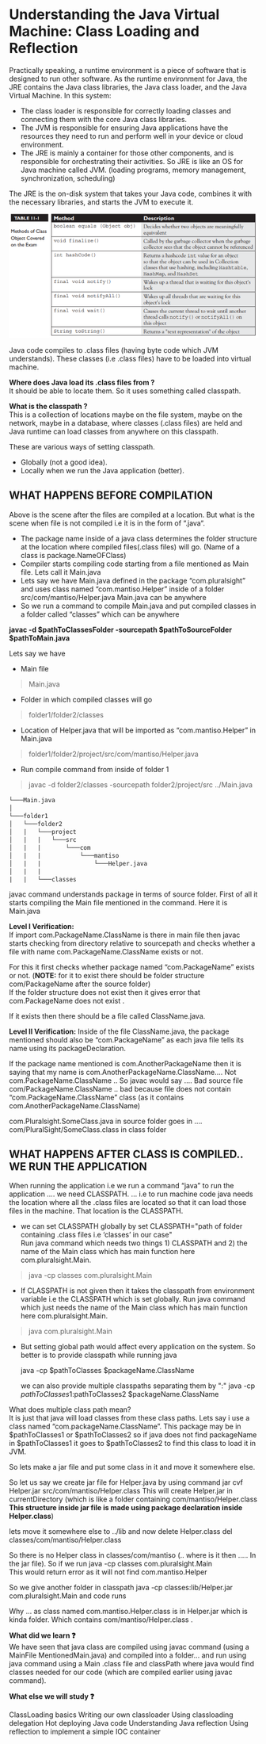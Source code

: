 # Understanding the Java Virtual Machine: Class Loading and Reflection

Practically speaking, a runtime environment is a piece of software that is designed to run other software. As the runtime environment for Java, the JRE contains the Java class libraries, the Java class loader, and the Java Virtual Machine. In this system:
- The class loader is responsible for correctly loading classes and connecting them with the core Java class libraries.
- The JVM is responsible for ensuring Java applications have the resources they need to run and perform well in your device or cloud environment.
- The JRE is mainly a container for those other components, and is responsible for orchestrating their activities. So JRE is like an OS for Java machine called JVM. (loading programs, memory management, synchronization, scheduling)

 The JRE is the on-disk system that takes your Java code, combines it with the necessary libraries, and starts the JVM to execute it.

![noImage](./img/table_11-1.png)


Java code compiles to .class files (having byte code which JVM understands). These classes (i.e .class files) have to be loaded into virtual machine.  

**Where does Java load its .class files from ?**  
It should be able to locate them. So it uses something called classpath.  

**What is the classpath ?**  
This is a collection of locations maybe on the file system, maybe on the network, maybe in a database, where classes (.class files) are held and Java runtime can load classes from anywhere on this classpath. 

These are various ways of setting classpath. 
  - Globally (not a good idea).
  - Locally when we run the Java application (better).


## WHAT HAPPENS BEFORE COMPILATION
Above is the scene after the files are compiled at a location. But what is the scene when file is not compiled i.e it is in the form of “.java“.

- The package name inside of a java class determines the folder structure at the location where compiled files(.class files) will go.  (Name of a class is package.NameOFClass)
- Compiler starts compiling code starting from a file mentioned as Main file. Lets call it Main.java
- Lets say we have Main.java defined in the package “com.pluralsight” and uses class named “com.mantiso.Helper” inside of a folder src/com/mantiso/Helper.java Main.java can be anywhere
- So we run a command to compile Main.java and put compiled classes in a folder called “classes” which can be anywhere

**javac -d $pathToClassesFolder -sourcepath $pathToSourceFolder $pathToMain.java**  

Lets say we have 
- Main file 
> Main.java

- Folder in which compiled classes will go 
> folder1/folder2/classes

- Location of Helper.java that will be imported as “com.mantiso.Helper” in Main.java
> folder1/folder2/project/src/com/mantiso/Helper.java 

- Run compile command from inside of folder 1  
> javac -d folder2/classes -sourcepath folder2/project/src ../Main.java

```
└───Main.java  
│
└───folder1  
│   └───folder2 
│   |   └───project  
│   |   |   └───src  
│   |   |       └───com
│   |   |           └───mantiso  
│   |   |               └───Helper.java 
│   |   |
|   |   └───classes 
```

javac command understands package in terms of source folder. 
First of all it starts compiling the Main file mentioned in the command. Here it is Main.java  

**Level I Verification:**  
If import com.PackageName.ClassName is there in main file then javac starts checking from directory relative to sourcepath and checks whether a file with name com.PackageName.ClassName exists or not.  

For this it first checks whether package named “com.PackageName” exists or not. (**NOTE:** for it to exist there should be folder structure com/PackageName after the source folder)  
If the folder structure does not exist then it gives error that com.PackageName does not exist . 

If it exists then there should be a file called ClassName.java.

**Level II Verification:** 
Inside of the file ClassName.java, the package mentioned should also be “com.PackageName” as each java file tells its name using its packageDeclaration. 

If the package name mentioned is com.AnotherPackageName then it is saying that my name is com.AnotherPackageName.ClassName…. Not com.PackageName.ClassName .. So javac would say …. Bad source file com/PackageName.ClassName .. bad because file does not contain “com.PackageName.ClassName” class (as it contains com.AnotherPackageName.ClassName)   

com.Pluralsight.SomeClass.java in source folder goes in  …. com/PluralSight/SomeClass.class in class folder  

## WHAT HAPPENS AFTER CLASS IS COMPILED.. WE RUN THE APPLICATION

When running the application i.e we run a command “java” to run the application …. we need CLASSPATH. … i.e to run machine code java needs the location where all the .class files are located so that it can load those files in the machine. That location is the CLASSPATH.

- we can set CLASSPATH globally by set CLASSPATH="path of folder containing .class files i.e ‘classes’ in our case"  
  Run java command which needs two things 1) CLASSPATH and 2) the name of the Main class which has main function here com.pluralsight.Main.
> java -cp classes com.pluralsight.Main
  
- If CLASSPATH is not given then it takes the classpath from environment variable i.e the CLASSPATH which is set globally.
  Run java command which just needs the name of the Main class which has main function here com.pluralsight.Main.
> java com.pluralsight.Main
  
- But setting global path would affect every application on the system. So better is to provide classpath while running java 

            
  java -cp $pathToClasses $packageName.ClassName

  we can also provide multiple classpaths separating them by ":"
  java -cp $pathToClasses1:$pathToClasses2 $packageName.ClassName

What does multiple class path mean?  
It is just that java will load classes from these class paths. Lets say i use a class named “com.packageName.ClassName”. This package may be in $pathToClasses1 or $pathToClasses2 so if java does not find packageName in $pathToClasses1 it goes to $pathToClasses2 to find this class to load it in JVM.

So lets make a jar file and put some class in it and move it somewhere else.

So let us say we create jar file for Helper.java by using command 
jar cvf Helper.jar src/com/mantiso/Helper.class
This will create Helper.jar in currentDirectory (which is like a folder containing com/mantiso/Helper.class **This structure inside jar file is made using package declaration inside Helper.class**)

lets move it somewhere else to ../lib
and now delete Helper.class
del classes/com/mantiso/Helper.class

So there is no Helper class in classes/com/mantiso (.. where is it then ….. In the jar file). So if we run 
java -cp classes com.pluralsight.Main   
This would return error as it will not find com.mantiso.Helper

So we give another folder in classpath
java -cp classes:lib/Helper.jar com.pluralsight.Main
and code runs

Why … as class named com.mantiso.Helper.class is in Helper.jar which is kinda folder. Which contains com/mantiso/Helper.class .


**What did we learn :question:**  
We have seen that java class are compiled using javac command (using a MainFile MentionedMain.java) and compiled into a folder… and run using java command using a Main .class file and classPath where java would find classes needed for our code (which are compiled earlier using javac command).



**What else we will study :question:**  

ClassLoading basics
Writing our own classloader
Using classloading delegation
Hot deploying Java code
Understanding Java reflection
Using reflection to implement a simple IOC container

